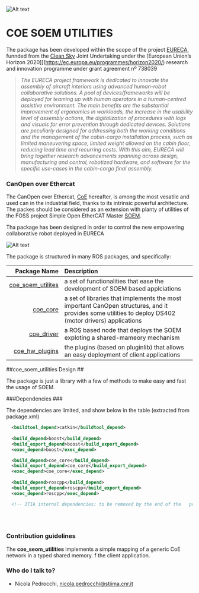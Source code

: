 ![Alt text](media/logo-eureca-3.png)

# COE SOEM UTILITIES #

The package has been developed within the scope of the project [EURECA](www.cleansky-eureca.eu/), funnded from the [Clean Sky](www.cleansky.eu) Joint Undertaking under the [European Union’s Horizon 2020]](https://ec.europa.eu/programmes/horizon2020/)  research and innovation programme under grant agreement nº 738039

> _The EURECA project framework is dedicated to innovate the assembly of aircraft interiors using advanced human-robot collaborative solutions. A pool of devices/frameworks will be deployed for teaming up with human operators in a human-centred assistive environment. The main benefits are the substantial improvement of ergonomics in workloads, the increase in the usability level of assembly actions, the digitalization of procedures with logs and visuals for error prevention through dedicated devices. Solutions are peculiarly designed for addressing both the working conditions and the management of the cabin-cargo installation process, such as limited maneuvering space, limited weight allowed on the cabin floor, reducing lead time and recurring costs. With this aim, EURECA will bring together research advancements spanning across design, manufacturing and control, robotized hardware, and software for the specific use-cases in the cabin-cargo final assembly._



### CanOpen over Ethercat ###

The CanOpen over Ethercat, [CoE](https://www.can-cia.org/fileadmin/resources/documents/proceedings/2005_rostan.pdf) hereafter, is among the most vesatile and used can in the industrial field, thanks to its intrinsic powerful architecture.  The packes should be considered as an extension with planty of utilities of the FOSS project Simple Open EtherCAT Master [SOEM](https://github.com/ros-industrial/ethercat-soem).

Tha package has been designed in order to control the new empowering collaborative robot deployed in EURECA

![Alt text](media/immagine-progetto-small.jpg)


The package is structured in many ROS packages, and specifically:

Package Name | Description
---:|:---
	 [coe_soem_utilites](https://bitbucket.org/iras-ind/coe_soem_utilities/src/master/) | a set of functionalities that ease the development of SOEM based applciations
	 [coe_core](https://bitbucket.org/iras-ind/coe_core/src/master/) | a set of libraries that implements the most important CanOpen structures, and it provides some utilities to deploy DS402 (motor drivers) applications 
	 [coe_driver](https://bitbucket.org/iras-ind/coe_driver/src/master/) |  a ROS based node that deploys the SOEM  exploting a shared-mameory mechanism
	 [coe_hw_plugins](https://bitbucket.org/iras-ind/coe_hw_plugins/src/master/) | the plugins (based on pluginlib) that allows an easy deployment of client applications 


##coe_soem_utilities Design ##

The package is just a library with a few of methods to make easy and fast the usage of SOEM.


###Dependencies ###

The dependencies are limited, and show below in the table (extracted from package.xml) 

```xml
  <buildtool_depend>catkin</buildtool_depend>
  
  <build_depend>boost</build_depend>
  <build_export_depend>boost</build_export_depend>  
  <exec_depend>boost</exec_depend>

  <build_depend>coe_core</build_depend>
  <build_export_depend>coe_core</build_export_depend>
  <exec_depend>coe_core</exec_depend>
  
  <build_depend>roscpp</build_depend>
  <build_export_depend>roscpp</build_export_depend>
  <exec_depend>roscpp</exec_depend>

  <!-- ITIA internal dependencies: to be removed by the end of the   project -->  
   
   
   
```
  
### Contribution guidelines ###

The __coe_seom_utilities__ implements a simple mapping of a generic CoE network in a typed shared memory.
f the client application.

### Who do I talk to? ###

* Nicola Pedrocchi, [nicola.pedrocchi@stiima.cnr.it](mailto:nicola.pedrocchi@stiima.cnr.it) 